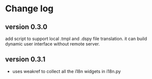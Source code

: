 # Change log

## version 0.3.0
add script to support local .tmpl and .dspy file translation. it can build dynamic user interface without remote server.

## version 0.3.1
* uses weakref to collect all the i18n widgets in i18n.py
